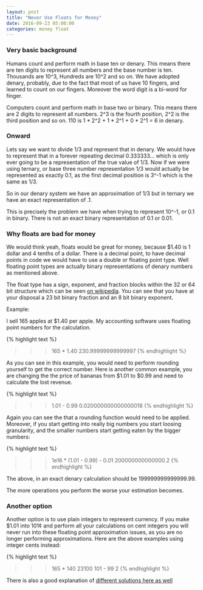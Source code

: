 ```yaml
---
layout: post
title: "Never Use Floats for Money"
date: 2016-09-23 05:00:00
categories: money float
---
```


### Very basic background

Humans count and perform math in base ten or denary.  This means there are ten
digits to represent all numbers and the base number is ten.  Thousands are 10^3,
Hundreds are 10^2 and so on.  We have adopted denary, probably, due to the fact 
that most of us have 10 fingers, and learned to count on our fingers.  Moreover
the word digit is a bi-word for finger.

Computers count and perform math in base two or binary.  This means there are 2
digits to represent all numbers.  2^3 is the fourth position, 2^2 is the third 
position and so on.  110 is 1 * 2^2 + 1 * 2^1 + 0 * 2^1 = 6 in denary.

### Onward

Lets say we want to divide 1/3 and represent that in denary.  We would have to
represent that in a forever repeating decimal 0.333333... which is only ever
going to be a representation of the true value of 1/3.  Now if we were using 
ternary, or base three number representation 1/3 would actually be represented
as exactly 0.1, as the first decimal position is 3^-1 which is the same as 1/3.

So in our denary system we have an approximation of 1/3 but in ternary we have
an exact representation of .1.

This is precisely the problem we have when trying to represent 10^-1, or 0.1 in 
binary.  There is not an exact binary representation of 0.1 or 0.01.

### Why floats are bad for money

We would think yeah, floats would be great for money, because $1.40 is 1 dollar
and 4 tenths of a dollar. There is a decimal point, to have decimal points in 
code we would have to use a double or floating point type.  Well floating point
types are actually binary representations of denary numbers as mentioned above.

The float type has a sign, exponent, and fraction blocks within the 32 or 64 bit
structure which can be seen [on wikipedia][float-wiki].  You can see that you 
have at your disposal a 23 bit binary fraction and an 8 bit binary exponent.

Example:

I sell 165 apples at $1.40 per apple.  My accounting software uses floating point
numbers for the calculation.

{% highlight text %}
>>> 165 * 1.40
230.99999999999997
{% endhighlight %}

As you can see in this example, you would need to perform rounding yourself to
get the correct number.  Here is another common example, you are changing the 
the price of bananas from $1.01 to $0.99 and need to calculate the lost revenue.

{% highlight text %}
>>> 1.01 - 0.99
0.020000000000000018
{% endhighlight %}

Again you can see the that a rounding function would need to be applied.  Moreover,
if you start getting into really big numbers you start loosing granularity, and 
the smaller numbers start getting eaten by the bigger numbers:

{% highlight text %}
>>> 1e16 * (1.01 - 0.99) - 0.01
200000000000000.2
{% endhighlight %}

The above, in an exact denary calculation should be 199999999999999.99.

The more operations you perform the worse your estimation becomes.

### Another option

Another option is to use plain integers to represent currency.  If you make $1.01
into 101¢ and perform all your calculations on cent integers you will never run
into these floating point approximation issues, as you are no longer performing
approximations.  Here are the above examples using integer cents instead:

{% highlight text %}
>>> 165 * 140
23100
>>> 101 - 99
2
{% endhighlight %}

There is also a good explanation of [different solutions here as well][money-so]


[float-wiki]: https://en.wikipedia.org/wiki/Single-precision_floating-point_format
[money-so]: http://stackoverflow.com/questions/3730019/why-not-use-double-or-float-to-represent-currency#3730040
